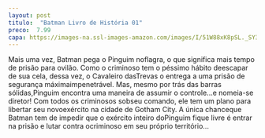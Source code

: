 ```yaml
---
layout: post
titulo:  "Batman Livro de História 01"
preco:  7.99
capa: https://images-na.ssl-images-amazon.com/images/I/51W88xK8pSL._SY346_.jpg
---
```


Mais uma vez, Batman pega o Pinguim noflagra, o que significa mais tempo de prisão para ovilão. Como o criminoso tem o péssimo hábito deescapar de sua cela, dessa vez, o Cavaleiro dasTrevas o entrega a uma prisão de segurança máximaimpenetrável. Mas, mesmo por trás das barras sólidas,Pinguim encontra uma maneira de assumir o controle...e nomeia-se diretor! Com todos os criminosos sobseu comando, ele tem um plano para libertar seu novoexército na cidade de Gotham City. A única chanceque Batman tem de impedir que o exército inteiro doPinguim fique livre é entrar na prisão e lutar contra ocriminoso em seu próprio território...